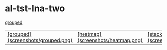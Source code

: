 # al-tst-lna-two

[grouped](screenshots/grouped.png)

<table>
<tr>
  <td><a href="#grouped">[grouped](screenshots/grouped.png)</a></td>
  <td><a href="#heatmap">[heatmap](screenshots/heatmap.png)</a></td>
  <td><a href="#stacked">[stacked](screenshots/stacked.png)</a></td>
</tr>
</table>

